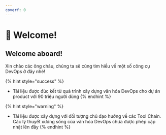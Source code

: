 ```yaml
---
coverY: 0
---
```


# 👋 Welcome!

## Welcome aboard!

Xin chào các ông cháu, chúng ta sẽ cùng tìm hiểu về một số công cụ DevOps ở đây nhé!

{% hint style="success" %}
* Tài liệu được đúc kết từ quá trình xây dựng văn hóa DevOps cho dự án product với 90 triệu người dùng
{% endhint %}

{% hint style="warning" %}
* Tài liệu được xây dựng với đối tượng chủ đạo hướng về các Tool Chain. Các lý thuyết xương sống của văn hóa DevOps chưa được phép cập nhật lên đây
{% endhint %}
